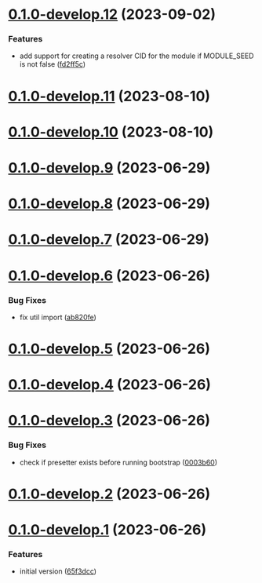 # [0.1.0-develop.12](https://git.lumeweb.com/LumeWeb/publish-kernel-module/compare/v0.1.0-develop.11...v0.1.0-develop.12) (2023-09-02)


### Features

* add support for creating a resolver CID for the module if MODULE_SEED is not false ([fd2ff5c](https://git.lumeweb.com/LumeWeb/publish-kernel-module/commit/fd2ff5c556c0823ec4d7d91d31146f812f8d508a))

# [0.1.0-develop.11](https://git.lumeweb.com/LumeWeb/publish-kernel-module/compare/v0.1.0-develop.10...v0.1.0-develop.11) (2023-08-10)

# [0.1.0-develop.10](https://git.lumeweb.com/LumeWeb/publish-kernel-module/compare/v0.1.0-develop.9...v0.1.0-develop.10) (2023-08-10)

# [0.1.0-develop.9](https://git.lumeweb.com/LumeWeb/publish-kernel-module/compare/v0.1.0-develop.8...v0.1.0-develop.9) (2023-06-29)

# [0.1.0-develop.8](https://git.lumeweb.com/LumeWeb/publish-kernel-module/compare/v0.1.0-develop.7...v0.1.0-develop.8) (2023-06-29)

# [0.1.0-develop.7](https://git.lumeweb.com/LumeWeb/publish-kernel-module/compare/v0.1.0-develop.6...v0.1.0-develop.7) (2023-06-29)

# [0.1.0-develop.6](https://git.lumeweb.com/LumeWeb/publish-kernel-module/compare/v0.1.0-develop.5...v0.1.0-develop.6) (2023-06-26)


### Bug Fixes

* fix util import ([ab820fe](https://git.lumeweb.com/LumeWeb/publish-kernel-module/commit/ab820fe346e4364722d22d83fadaed65d329e3b2))

# [0.1.0-develop.5](https://git.lumeweb.com/LumeWeb/publish-kernel-module/compare/v0.1.0-develop.4...v0.1.0-develop.5) (2023-06-26)

# [0.1.0-develop.4](https://git.lumeweb.com/LumeWeb/publish-kernel-module/compare/v0.1.0-develop.3...v0.1.0-develop.4) (2023-06-26)

# [0.1.0-develop.3](https://git.lumeweb.com/LumeWeb/publish-kernel-module/compare/v0.1.0-develop.2...v0.1.0-develop.3) (2023-06-26)


### Bug Fixes

* check if presetter exists before running bootstrap ([0003b60](https://git.lumeweb.com/LumeWeb/publish-kernel-module/commit/0003b601847c6e1e29f59bce600c2ccf16c4166b))

# [0.1.0-develop.2](https://git.lumeweb.com/LumeWeb/publish-kernel-module/compare/v0.1.0-develop.1...v0.1.0-develop.2) (2023-06-26)

# [0.1.0-develop.1](https://git.lumeweb.com/LumeWeb/publish-kernel-module/compare/v0.0.1...v0.1.0-develop.1) (2023-06-26)


### Features

* initial version ([65f3dcc](https://git.lumeweb.com/LumeWeb/publish-kernel-module/commit/65f3dcca6fe2cb3d65be7e4dc11e529f1bf06370))
